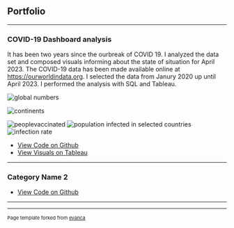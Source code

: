 ## Portfolio

---

### COVID-19 Dashboard analysis
It has been two years since the ourbreak of COVID 19. I analyzed the data set and composed visuals informing about the state of situation for April 2023. 
The COVID-19 data has been made available online at https://ourworldindata.org. I selected the data from Janury 2020 up until April 2023. I performed the analysis with SQL and Tableau. 


![global numbers](https://user-images.githubusercontent.com/131153418/232831010-c2823949-6583-433a-9adf-4d0f5a5390ff.png)


![continents](https://user-images.githubusercontent.com/131153418/232831099-de2dd7d5-3866-46a6-9ab4-8280324a3c11.png)

![peoplevaccinated](https://user-images.githubusercontent.com/131153418/232831055-63a969e7-2fc5-4613-ac7f-58a0c2649f81.png)
![population infected in selected countries](https://user-images.githubusercontent.com/131153418/232831026-0c2d25ab-e0e5-4ce8-916d-90890ab23809.png)
![infection rate](https://user-images.githubusercontent.com/131153418/232831087-a2ea2dc9-e336-4cce-93f6-6f28c9c2b9f2.png)

- [View Code on Github](https://github.com/mierzynskiwojciech/mierzynskiwojciech.github.io/blob/master/SQLQuery1.sql)
- [View Visuals on Tableau](https://public.tableau.com/views/CovidPortfolioProject1704/Dashboard1?:language=en-US&:display_count=n&:origin=viz_share_link)

---

### Category Name 2

- [View Code on Github](https://github.com/mierzynskiwojciech/mierzynskiwojciech.github.io/blob/master/SQLQuery1.sql)


---






---
<p style="font-size:11px">Page template forked from <a href="https://github.com/evanca/quick-portfolio">evanca</a></p>
<!-- Remove above link if you don't want to attibute -->
